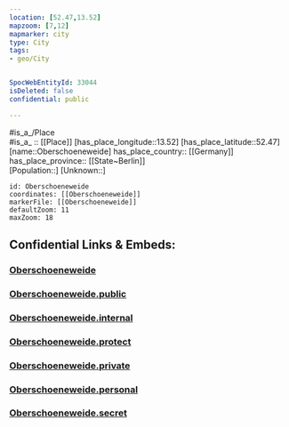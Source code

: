 ```yaml
---
location: [52.47,13.52] 
mapzoom: [7,12] 
mapmarker: city 
type: City
tags:
- geo/City


SpocWebEntityId: 33044
isDeleted: false
confidential: public

---
```

#is_a_/Place  
#is_a_ :: [[Place]] 
[has_place_longitude::13.52] 
[has_place_latitude::52.47] 
[name::Oberschoeneweide] 
has_place_country:: [[Germany]]  
has_place_province:: [[State~Berlin]]  
[Population::] 
[Unknown::] 


```leaflet
id: Oberschoeneweide
coordinates: [[Oberschoeneweide]] 
markerFile: [[Oberschoeneweide]] 
defaultZoom: 11 
maxZoom: 18
```


## Confidential Links & Embeds: 

### [Oberschoeneweide](/_Standards/Earth/Continent/Europe/Europe~Central/Germany/Germany~West/State~Berlin/cities~Berlin/Oberschoeneweide.md) 

### [Oberschoeneweide.public](/_public/Earth/Continent/Europe/Europe~Central/Germany/Germany~West/State~Berlin/cities~Berlin/Oberschoeneweide.public.md) 

### [Oberschoeneweide.internal](/_internal/Earth/Continent/Europe/Europe~Central/Germany/Germany~West/State~Berlin/cities~Berlin/Oberschoeneweide.internal.md) 

### [Oberschoeneweide.protect](/_protect/Earth/Continent/Europe/Europe~Central/Germany/Germany~West/State~Berlin/cities~Berlin/Oberschoeneweide.protect.md) 

### [Oberschoeneweide.private](/_private/Earth/Continent/Europe/Europe~Central/Germany/Germany~West/State~Berlin/cities~Berlin/Oberschoeneweide.private.md) 

### [Oberschoeneweide.personal](/_personal/Earth/Continent/Europe/Europe~Central/Germany/Germany~West/State~Berlin/cities~Berlin/Oberschoeneweide.personal.md) 

### [Oberschoeneweide.secret](/_secret/Earth/Continent/Europe/Europe~Central/Germany/Germany~West/State~Berlin/cities~Berlin/Oberschoeneweide.secret.md)

